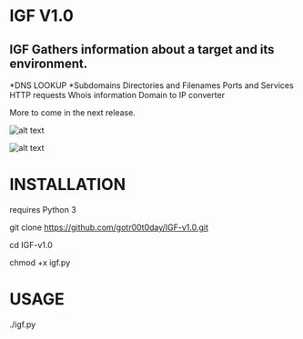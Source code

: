 # IGF V1.0

## IGF Gathers information about a target and its environment.

*DNS LOOKUP
*Subdomains
Directories and Filenames
Ports and Services
HTTP requests
Whois information
Domain to IP converter

More to come in the next release.

![alt text](https://github.com/gotr00t0day/IGF-v1.0/blob/master/IGF.png)

![alt text](https://github.com/gotr00t0day/IGF-v1.0/blob/master/IGF2.png)

# INSTALLATION

requires Python 3

git clone https://github.com/gotr00t0day/IGF-v1.0.git

cd IGF-v1.0

chmod +x igf.py


# USAGE

./igf.py
